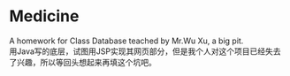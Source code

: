 # Medicine
A homework for Class Database teached by Mr.Wu Xu, a big pit.  
用Java写的底层，试图用JSP实现其网页部分，但是我个人对这个项目已经失去了兴趣，所以等回头想起来再填这个坑吧。
